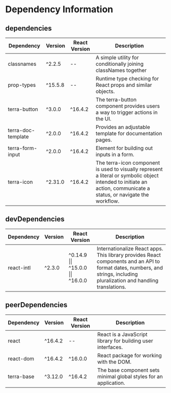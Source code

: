 # Dependency Information

## dependencies
| Dependency | Version | React Version | Description |
|-|-|-|-|
| classnames | ^2.2.5 | -- | A simple utility for conditionally joining classNames together |
| prop-types | ^15.5.8 | -- | Runtime type checking for React props and similar objects. |
| terra-button | ^3.0.0 | ^16.4.2 | The terra-button component provides users a way to trigger actions in the UI. |
| terra-doc-template | ^2.0.0 | ^16.4.2 | Provides an adjustable template for documentation pages. |
| terra-form-input | ^2.0.0 | ^16.4.2 | Element for building out inputs in a form. |
| terra-icon | ^2.31.0 | ^16.4.2 | The terra-icon component is used to visually represent a literal or symbolic object intended to initiate an action, communicate a status, or navigate the workflow. |

## devDependencies
| Dependency | Version | React Version | Description |
|-|-|-|-|
| react-intl | ^2.3.0 | ^0.14.9 \|\| ^15.0.0 \|\| ^16.0.0 | Internationalize React apps. This library provides React components and an API to format dates, numbers, and strings, including pluralization and handling translations. |

## peerDependencies
| Dependency | Version | React Version | Description |
|-|-|-|-|
| react | ^16.4.2 | -- | React is a JavaScript library for building user interfaces. |
| react-dom | ^16.4.2 | ^16.0.0 | React package for working with the DOM. |
| terra-base | ^3.12.0 | ^16.4.2 | The base component sets minimal global styles for an application. |
